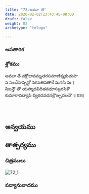 ```yaml
---
title: "72.అమూ తే"
date: 2020-02-02T23:43:45-08:00
draft: false
weight: 82
archetype: "telugu"

---
```


### అవతారిక


### శ్లోకము

అమూ తే వక్షోజావమృతరసమాణిక్యకుతుపౌ
<br/>న సందేహస్పన్దో నగపతిపతాకే మనసి నః ।
<br/>పిబన్తౌ తౌ యస్మాదవిదితవధూసఙ్గరసికౌ
<br/>కుమారావద్యాపి ద్విరదవదనక్రౌఞ్చదలనౌ ॥ ౭౩॥
<br/>

<br/><br/>

## అన్వయము 


## తాత్పర్యము 

### చిత్రములు 

![72_1](/images/sl/manual/SL_V72.jpg)

### పద్యానువాదము
